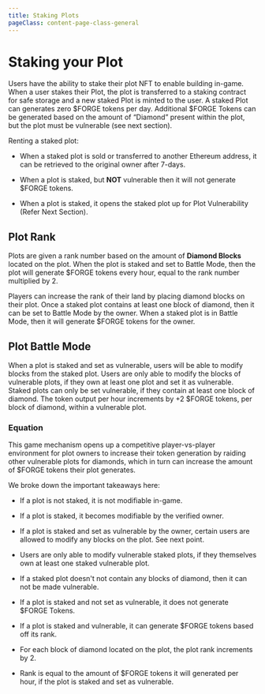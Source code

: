 ```yaml
---
title: Staking Plots
pageClass: content-page-class-general
---
```

# Staking your Plot

Users have the ability to stake their plot NFT to enable building in-game. When a user stakes their Plot, the plot is transferred to a staking contract for safe storage and a new staked Plot is minted to the user.
A staked Plot can generates zero $FORGE tokens per day. Additional $FORGE Tokens can be generated based on the amount of “Diamond” present within the plot, but the plot must be vulnerable (see next section).

Renting a staked plot:
*  When a staked plot is sold or transferred to another Ethereum address, it can be retrieved to the original owner after 7-days.

* When a plot is staked, but **NOT** vulnerable then it will not generate $FORGE tokens.

<!-- * Total Plot Generation = Base Plot Generation + (No of Diamonds * 2 $FORGE/Diamond) -->

* When a plot is staked, it opens the staked plot up for Plot Vulnerability (Refer Next Section).

## Plot Rank
Plots are given a rank number based on the amount of **Diamond Blocks** located on the plot. When the plot is staked and set to Battle Mode, then the plot will generate $FORGE tokens every hour, equal to the rank number multiplied by 2.
<!-- The plot must be staked and set to Battle Mode to generate $FORGE tokens.  -->
<!-- Plot rankings can affect the amount of tokens the plot can generate.  -->
<!-- A plot with a higher rank will generate more $FORGE tokens per day.  -->
Players can increase the rank of their land by placing diamond blocks on their plot. Once a staked plot contains at least one block of diamond, then it can be set to Battle Mode by the owner. When a staked plot is in Battle Mode, then it will generate $FORGE tokens for the owner.

## Plot Battle Mode 

When a plot is staked and set as vulnerable, users will be able to modify blocks from the staked plot.
Users are only able to modify the blocks of vulnerable plots, if they own at least one plot and set it as vulnerable.
Staked plots can only be set vulnerable, if they contain at least one block of diamond.
The token output per hour increments by +2 $FORGE tokens, per block of diamond, within a vulnerable plot.

### Equation
<tokenEquation/>

<!-- Making a plot vulnerable also allows the plot owner to attack other vulnerable plots within the server for resources, especially Diamonds. -->

This game mechanism opens up a competitive player-vs-player environment for plot owners to increase their token generation by raiding other vulnerable plots for diamonds, which in turn can increase the amount of $FORGE tokens their plot generates.

<!-- Important points to keep in mind while staking a plot are: -->
We broke down the important takeaways here:

* If a plot is not staked, it is not modifiable in-game.

* If a plot is staked, it becomes modifiable by the verified owner.

* If a plot is staked and set as vulnerable by the owner, certain users are allowed to modify any blocks on the plot. See next point.

* Users are only able to modify vulnerable staked plots, if they themselves own at least one staked vulnerable plot.

* If a staked plot doesn't not contain any blocks of diamond, then it can not be made vulnerable.

<!-- * Access Granted for the owner to attack other vulnerable plots on the Server, in order to obtain more resources -->

* If a plot is staked and not set as vulnerable, it does not generate $FORGE Tokens.

* If a plot is staked and vulnerable, it can generate $FORGE tokens based off its rank.

* For each block of diamond located on the plot, the plot rank increments by 2.

<!-- * Additional token generation is dependant on amount of diamonds within the staked plot -->

* Rank is equal to the amount of $FORGE tokens it will generated per hour, if the plot is staked and set as vulnerable.
